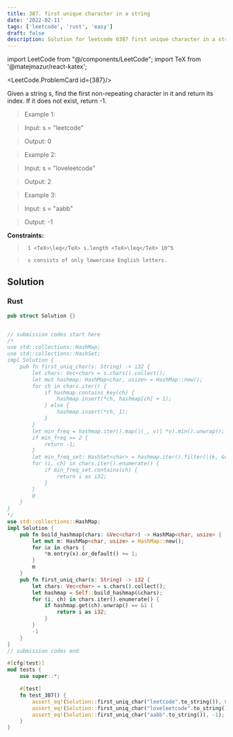 ```yaml
---
title: 387. first unique character in a string
date: '2022-02-11'
tags: ['leetcode', 'rust', 'easy']
draft: false
description: Solution for leetcode 0387 first unique character in a string
---
```

import LeetCode from "@/components/LeetCode";
import TeX from '@matejmazur/react-katex';

<LeetCode.ProblemCard id={387}/>
 

  Given a string s, find the first non-repeating character in it and return its index. If it does not exist, return -1.

   

 >   Example 1:

 >   Input: s <TeX>=</TeX> "leetcode"

 >   Output: 0

 >   Example 2:

 >   Input: s <TeX>=</TeX> "loveleetcode"

 >   Output: 2

 >   Example 3:

 >   Input: s <TeX>=</TeX> "aabb"

 >   Output: -1

   

  **Constraints:**

  

 >   	1 <TeX>\leq</TeX> s.length <TeX>\leq</TeX> 10^5

 >   	s consists of only lowercase English letters.


## Solution
### Rust
```rust
pub struct Solution {}


// submission codes start here
/*
use std::collections::HashMap;
use std::collections::HashSet;
impl Solution {
    pub fn first_uniq_char(s: String) -> i32 {
        let chars: Vec<char> = s.chars().collect();
        let mut hashmap: HashMap<char, usize> = HashMap::new();
        for ch in chars.iter() {
            if hashmap.contains_key(ch) {
                hashmap.insert(*ch, hashmap[ch] + 1);
            } else {
                hashmap.insert(*ch, 1);
            }
        }
        let min_freq = hashmap.iter().map(|(_, v)| *v).min().unwrap();
        if min_freq >= 2 {
            return -1;
        }
        let min_freq_set: HashSet<char> = hashmap.iter().filter(|(k, &v)| v == 1).map(|(k, _) | *k).collect();
        for (i, ch) in chars.iter().enumerate() {
            if min_freq_set.contains(ch) {
                return i as i32;
            }            
        }
        0
    }
}
*/
use std::collections::HashMap;
impl Solution {
    pub fn build_hashmap(chars: &Vec<char>) -> HashMap<char, usize> {
        let mut m: HashMap<char, usize> = HashMap::new();
        for &x in chars {
            *m.entry(x).or_default() += 1;
        }
        m
    }
    pub fn first_uniq_char(s: String) -> i32 {
        let chars: Vec<char> = s.chars().collect();
        let hashmap = Self::build_hashmap(&chars);
        for (i, ch) in chars.iter().enumerate() {
            if hashmap.get(ch).unwrap() == &1 {
                return i as i32;
            }
        }
        -1
    }
}
// submission codes end

#[cfg(test)]
mod tests {
    use super::*;

    #[test]
    fn test_387() {
        assert_eq!(Solution::first_uniq_char("leetcode".to_string()), 0);
        assert_eq!(Solution::first_uniq_char("loveleetcode".to_string()), 2);
        assert_eq!(Solution::first_uniq_char("aabb".to_string()), -1);
    }
}

```
